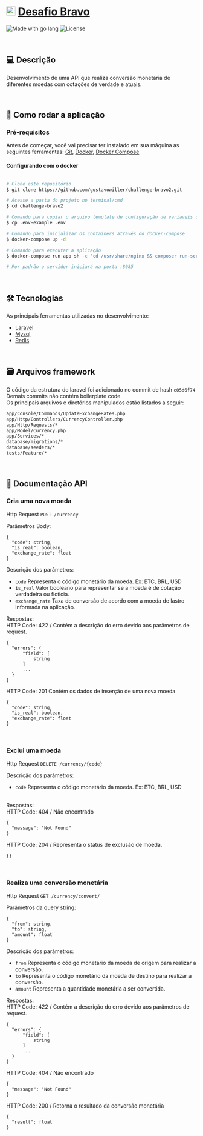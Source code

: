 <h1>
    <a href="hurb.com"><img src="https://avatars1.githubusercontent.com/u/7063040?v=4&s=200.jpg" alt="Logo Hurb" width="24" /></a>
    <a href="https://github.com/hurbcom/challenge-bravo">Desafio Bravo</a>
</h1>

<p>
    <img alt="Made with go lang" src="https://img.shields.io/badge/Made%20with-php-6582ba.svg">
    <img alt="License" src="https://img.shields.io/badge/license-MIT-brightgreen">
</p>

<br />

## 💻 Descrição

Desenvolvimento de uma API que realiza conversão monetária de diferentes moedas com cotações de verdade e atuais.

<br />

## 🚀 Como rodar a aplicação


### Pré-requisitos

Antes de começar, você vai precisar ter instalado em sua máquina as seguintes ferramentas:
[Git](https://git-scm.com), [Docker](https://docs.docker.com/), [Docker Compose](https://docs.docker.com/compose/)


####  Configurando com o docker

```bash

# Clone este repositório
$ git clone https://github.com/gustavowiller/challenge-bravo2.git

# Acesse a pasta do projeto no terminal/cmd
$ cd challenge-bravo2

# Comando para copiar o arquivo template de configuração de variaveis de ambiente
$ cp .env-example .env

# Comando para inicializar os containers através do docker-compose
$ docker-compose up -d

# Comando para executar a aplicação
$ docker-compose run app sh -c 'cd /usr/share/nginx && composer run-script start'

# Por padrão o servidor iniciará na porta :8085

```
<br />

## 🛠 Tecnologias

As principais ferramentas utilizadas no desenvolvimento:
- [Laravel](https://laravel.com/)
- [Mysql](https://dev.mysql.com/)
- [Redis](https://redis.io/)

<br />

## 🗃️ Arquivos framework

O código da estrutura do laravel foi adicionado no commit de hash `c05d6f74` <br />
Demais commits não contém boilerplate code. <br />
Os principais arquivos e diretórios manipulados estão listados a seguir:

```bash
app/Console/Commands/UpdateExchangeRates.php
app/Http/Controllers/CurrencyController.php
app/Http/Requests/*
app/Model/Currency.php
app/Services/*
database/migrations/*
database/seeders/*
tests/Feature/*
```
<br />

## 📖 Documentação API

### Cria uma nova moeda

Http Request
`POST /currency`

Parâmetros Body:
```
{
  "code": string,
  "is_real": boolean,
  "exchange_rate": float
}
```

Descrição dos parâmetros:
 - `code` Representa o código monetário da moeda. Ex: BTC, BRL, USD
 - `is_real` Valor booleano para representar se a moeda é de cotação verdadeira ou ficticia.
 - `exchange_rate` Taxa de conversão de acordo com a moeda de lastro informada na aplicação.

Respostas: <br />
HTTP Code: 422 / Contém a descrição do erro devido aos parâmetros de request.

```
{
  "errors": {
      "field": [
          string
      ]
      ...
  }
}
```
HTTP Code: 201 Contém os dados de inserção de uma nova moeda
```
{
  "code": string,
  "is_real": boolean,
  "exchange_rate": float
}
```
<br />

### Exclui uma moeda

Http Request
`DELETE /currency/{code}`


Descrição dos parâmetros:
 - `code` Representa o código monetário da moeda. Ex: BTC, BRL, USD


<br />
Respostas: <br />
HTTP Code: 404 / Não encontrado

```
{
  "message": "Not Found"
}
```
HTTP Code: 204 / Representa o status de exclusão de moeda.
```
{}
```
<br />

### Realiza uma conversão monetária
Http Request
`GET /currency/convert/`

Parâmetros da query string:
```
{
  "from": string,
  "to": string,
  "amount": float
}
```

Descrição dos parâmetros:
 - `from` Representa o código monetário da moeda de origem para realizar a conversão.
 - `to` Representa o código monetário da moeda de destino para realizar a conversão.
 - `amount` Representa a quantidade monetária a ser convertida.

Respostas: <br />
HTTP Code: 422 / Contém a descrição do erro devido aos parâmetros de request.

```
{
  "errors": {
      "field": [
          string
      ]
      ...
  }
}
```
HTTP Code: 404 / Não encontrado

```
{
  "message": "Not Found"
}
```

HTTP Code: 200 / Retorna o resultado da conversão monetária
```
{
  "result": float
}
```
